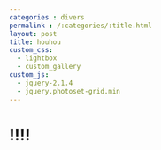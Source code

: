 ```yaml
---
categories : divers
permalink : /:categories/:title.html
layout: post
title: houhou
custom_css: 
  - lightbox
  - custom_gallery
custom_js:
  - jquery-2.1.4
  - jquery.photoset-grid.min
---
```


# !!!!

